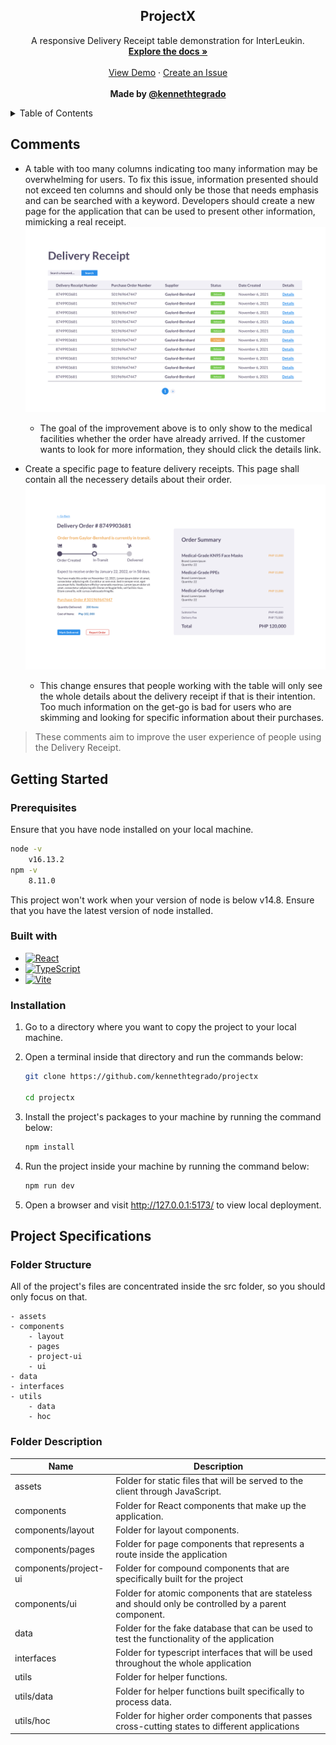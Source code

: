 <div id="top"></div>

<h2 align="center">ProjectX</h2>
<p align="center">
A responsive Delivery Receipt table demonstration for InterLeukin.
    <br />
    <a href="https://github.com/kennethtegrado/projectx"><strong>Explore the docs »</strong></a>
    <br />
    <br />
    <a href="https://interleukin-projectx.vercel.app/">View Demo</a>
    ·
    <a href="https://github.com/kennethtegrado/projectx/issues">Create an Issue</a>
    <br />
    <br />
    <strong>Made by <a href="https://github.com/kennethtegrado">@kennethtegrado</a></strong>
</p>

<details>
<summary>Table of Contents</summary>
    <ol>
         <li>
            <a href="#comments">Comments</a>
        </li>
        <li>
            <a href="#getting-started">Getting Started</a>
            <ol>
                <li>
                      <a href="#prerequisites">Prerequisites</a>
                </li>
                <li>
                      <a href="#built-with">Built With</a>
                </li>
                <li>
                      <a href="#installation">Installation</a>
                </li>
            </ol>
        </li>
        <li>
            <a href="#project-specifications">Project Specifications</a>
            <ol>
                <li>
                      <a href="#folder-structure">Folder Structure</a>
                </li>
                <li>
                      <a href="#folder-description">Folder Description</a>
                </li>
            </ol>
        </li>
    </ol>
</details>

## Comments

-   A table with too many columns indicating too many information may be overwhelming for users. To fix this issue, information presented should not exceed ten columns and should only be those that needs emphasis and can be searched with a keyword. Developers should create a new page for the application that can be used to present other information, mimicking a real receipt.
    ![Table](github/table.png)

    -   The goal of the improvement above is to only show to the medical facilities whether the order have already arrived. If the customer wants to look for more information, they should click the details link.

-   Create a specific page to feature delivery receipts. This page shall contain all the necessery details about their order.
    ![Delivery Receipt](github/dr_page.png)
    -   This change ensures that people working with the table will only see the whole details about the delivery receipt if that is their intention. Too much information on the get-go is bad for users who are skimming and looking for specific information about their purchases.

> These comments aim to improve the user experience of people using the Delivery Receipt.

## Getting Started

### Prerequisites

Ensure that you have node installed on your local machine.

```bash
node -v
    v16.13.2
npm -v
    8.11.0
```

This project won't work when your version of node is below v14.8. Ensure that you have the latest version of node installed.

### Built with

-   [![React][react.js]][react-url]
-   [![TypeScript][typescript]][typescript-url]
-   [![Vite][vite.js]][vite-url]

<!-- Markdown links -->

[react.js]: https://img.shields.io/badge/React-20232A?style=for-the-badge&logo=react&logoColor=61DAFB
[typescript]: https://img.shields.io/badge/TypeScript-3178C6?style=for-the-badge&logo=typescript&logoColor=white
[vite.js]: https://img.shields.io/badge/Vite-9863f9?style=for-the-badge&logo=vite&logoColor=fbc925
[react-url]: https://reactjs.org/
[typescript-url]: https://www.typescriptlang.org/docs/handbook/intro.html
[vite-url]: https://vitejs.dev/

### Installation

1. Go to a directory where you want to copy the project to your local machine.
2. Open a terminal inside that directory and run the commands below:

    ```bash
    git clone https://github.com/kennethtegrado/projectx

    cd projectx
    ```

3. Install the project's packages to your machine by running the command below:
    ```bash
    npm install
    ```
4. Run the project inside your machine by running the command below:
    ```bash
    npm run dev
    ```
5. Open a browser and visit http://127.0.0.1:5173/ to view local deployment.

## Project Specifications

### Folder Structure

All of the project's files are concentrated inside the src folder, so you should only focus on that.

```
- assets
- components
    - layout
    - pages
    - project-ui
    - ui
- data
- interfaces
- utils
    - data
    - hoc
```

### Folder Description

| Name                  | Description                                                                                          |
| --------------------- | ---------------------------------------------------------------------------------------------------- |
| assets                | Folder for static files that will be served to the client through JavaScript.                        |
| components            | Folder for React components that make up the application.                                            |
| components/layout     | Folder for layout components.                                                                        |
| components/pages      | Folder for page components that represents a route inside the application                            |
| components/project-ui | Folder for compound components that are specifically built for the project                           |
| components/ui         | Folder for atomic components that are stateless and should only be controlled by a parent component. |
| data                  | Folder for the fake database that can be used to test the functionality of the application           |
| interfaces            | Folder for typescript interfaces that will be used throughout the whole application                  |
| utils                 | Folder for helper functions.                                                                         |
| utils/data            | Folder for helper functions built specifically to process data.                                      |
| utils/hoc             | Folder for higher order components that passes cross-cutting states to different applications        |
